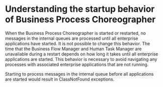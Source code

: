 <!-- image -->

# Understanding the startup behavior of Business Process Choreographer

When the Business Process Choreographer is started or restarted, no messages
in the internal queues are processed until all enterprise applications have
started. It is not possible to change this behavior. The time that the Business
Flow Manager and Human Task Manager are unavailable during a restart depends
on how long it takes until all enterprise applications are started. This behavior
is necessary to avoid navigating any processes with associated enterprise
applications that are not running.

Starting to process messages in the internal queue before all applications
are started would result in ClassNotFound exceptions.